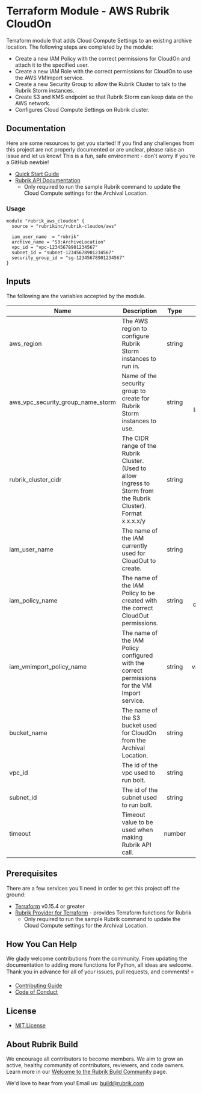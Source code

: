 # Terraform Module - AWS Rubrik CloudOn

Terraform module that adds Cloud Compute Settings to an existing archive location. The following steps are completed by the module:

- Create a new IAM Policy with the correct permissions for CloudOn and attach it to the specified user.
- Create a new IAM Role with the correct permissions for CloudOn to use the AWS VMImport service.
- Create a new Security Group to allow the Rubrik Cluster to talk to the Rubrik Storm instances.
- Create S3 and KMS endpoint so that Rubrik Storm can keep data on the AWS network.
- Configures Cloud Compute Settings on Rubrik cluster.

## Documentation

Here are some resources to get you started! If you find any challenges from this project are not properly documented or are unclear, please raise an issue and let us know! This is a fun, safe environment - don't worry if you're a GitHub newbie!

- [Quick Start Guide](/docs/quick-start.md)
- [Rubrik API Documentation](https://github.com/rubrikinc/api-documentation)
  - Only required to run the sample Rubrik command to update the Cloud Compute settings for the Archival Location.

### Usage

```hcl
module "rubrik_aws_cloudon" {
  source = "rubrikinc/rubrik-cloudon/aws"

  iam_user_name  = "rubrik"
  archive_name = "S3:ArchiveLocation"
  vpc_id = "vpc-12345678901234567"
  subnet_id = "subnet-12345678901234567"
  security_group_id = "sg-12345678901234567"
}
```

## Inputs

The following are the variables accepted by the module.

| Name                              | Description                                                                                                      |  Type  |        Default         | Required |
| --------------------------------- | ---------------------------------------------------------------------------------------------------------------- | :----: | :--------------------: | :------: |
| aws_region                        | The AWS region to configure Rubrik Storm instances to run in.                                                    | string |                        |   yes    |
| aws_vpc_security_group_name_storm | Name of the security group to create for Rubrik Storm instances to use.                                          | string | Rubrik Storm Instances |   yes    |
| rubrik_cluster_cidr               | The CIDR range of the Rubrik Cluster. (Used to allow ingress to Storm from the Rubrik Cluster). Format x.x.x.x/y | string |                        |   yes    |
| iam_user_name                     | The name of the IAM currently used for CloudOut to create.                                                       | string |                        |   yes    |
| iam_policy_name                   | The name of the IAM Policy to be created with the correct CloudOut permissions.                                  | string |    rubrik-cloud-out    |    no    |
| iam_vmimport_policy_name          | The name of the IAM Policy configured with the correct permissions for the VM Import service.                    | string |  rubrik-vmimport-role  |   yes    |
| bucket_name                       | The name of the S3 bucket used for CloudOn from the Archival Location.                                           | string |                        |   yes    |
| vpc_id                            | The id of the vpc used to run bolt.                                                                              | string |                        |   yes    |
| subnet_id                         | The id of the subnet used to run bolt.                                                                           | string |                        |   yes    |
| timeout                           | Timeout value to be used when making Rubrik API call.                                                            | number |           60           |    no    |

## Prerequisites

There are a few services you'll need in order to get this project off the ground:

- [Terraform](https://www.terraform.io/downloads.html) v0.15.4 or greater
- [Rubrik Provider for Terraform](https://github.com/rubrikinc/rubrik-provider-for-terraform) - provides Terraform functions for Rubrik
  - Only required to run the sample Rubrik command to update the Cloud Compute settings for the Archival Location.

## How You Can Help

We glady welcome contributions from the community. From updating the documentation to adding more functions for Python, all ideas are welcome. Thank you in advance for all of your issues, pull requests, and comments! :star:

- [Contributing Guide](CONTRIBUTING.md)
- [Code of Conduct](CODE_OF_CONDUCT.md)

## License

- [MIT License](LICENSE)

## About Rubrik Build

We encourage all contributors to become members. We aim to grow an active, healthy community of contributors, reviewers, and code owners. Learn more in our [Welcome to the Rubrik Build Community](https://github.com/rubrikinc/welcome-to-rubrik-build) page.

We'd love to hear from you! Email us: build@rubrik.com

